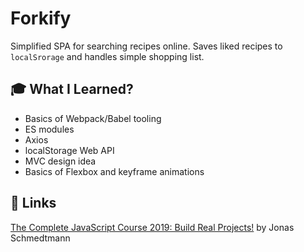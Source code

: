 # Forkify

Simplified SPA for searching recipes online. Saves liked recipes to `localSrorage` and handles simple shopping list.

## 🎓 What I Learned?

- Basics of Webpack/Babel tooling
- ES modules
- Axios
- localStorage Web API
- MVC design idea
- Basics of Flexbox and keyframe animations

## 🔗 Links

[The Complete JavaScript Course 2019: Build Real Projects!](https://www.udemy.com/the-complete-javascript-course/)
by Jonas Schmedtmann

